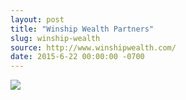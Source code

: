 ```yaml
---
layout: post
title: "Winship Wealth Partners"
slug: winship-wealth
source: http://www.winshipwealth.com/
date: 2015-6-22 00:00:00 -0700
---
```


<img src="{{ site.url }}/assets/img/screenshots/winship-wealth.jpg">
